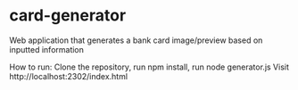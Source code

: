 # card-generator
Web application that generates a bank card image/preview based on inputted information

How to run:
Clone the repository, run npm install, run node generator.js
Visit http://localhost:2302/index.html

